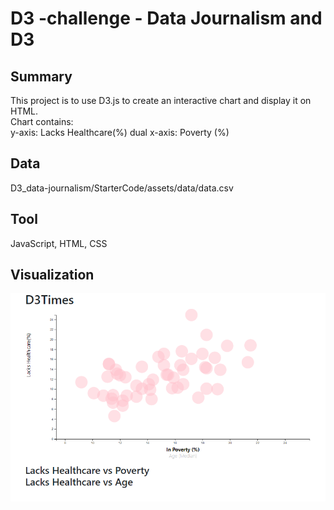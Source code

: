 # D3 -challenge - Data Journalism and D3

## Summary ##
This project is to use D3.js to create an interactive chart and display it on HTML.<br>
Chart contains:<br>
    y-axis: Lacks Healthcare(%)
    dual x-axis: Poverty (%)

## Data ##
D3_data-journalism/StarterCode/assets/data/data.csv
## Tool ##
JavaScript, HTML, CSS
## Visualization ##
<img src="charts.PNG">